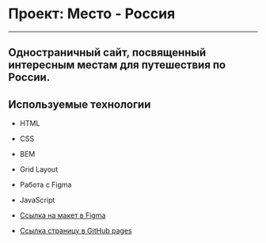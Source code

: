 # Проект: Место - Россия
---
Одностраничный сайт, посвященный интересным местам для путешествия по России.
---
## Используемые технологии 
* HTML
* CSS
* BEM
* Grid Layout
* Работа с Figma
* JavaScript

* [Ссылка на макет в Figma](https://www.figma.com/file/2cn9N9jSkmxD84oJik7xL7/JavaScript.-Sprint-4?node-id=0%3A1)
* [Ссылка страницу в GitHub pages](https://uniflyyy.github.io/mesto/)